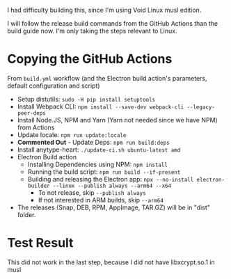 I had difficulty building this, since I'm using Void Linux musl edition.

I will follow the release build commands from the GitHub Actions than the build guide now. I'm only taking the steps relevant to Linux.
# Copying the GitHub Actions
From `build.yml` workflow (and the Electron build action's parameters, default configuration and script)

- Setup distutils: `sudo -H pip install setuptools`
- Install Webpack CLI: `npm install --save-dev webpack-cli --legacy-peer-deps`
- Install Node.JS, NPM and Yarn (Yarn not needed since we have NPM) from Actions
- Update locale: `npm run update:locale`
- **Commented Out** - Update Deps: `npm run build:deps`
- Install anytype-heart:  `./update-ci.sh ubuntu-latest amd`
- Electron Build action
	- Installing Dependencies using NPM: `npm install`
	- Running the build script: `npm run build --if-present`
	- Building and releasing the Electron app: `npx --no-install electron-builder --linux --publish always --arm64 --x64`
		- To not release, skip `--publish always`
		- If not interested in ARM builds, skip `--arm64`
- The releases (Snap, DEB, RPM, AppImage, TAR.GZ) will be in "dist" folder.
# Test Result
This did not work in the last step, because I did not have libxcrypt.so.1 in musl